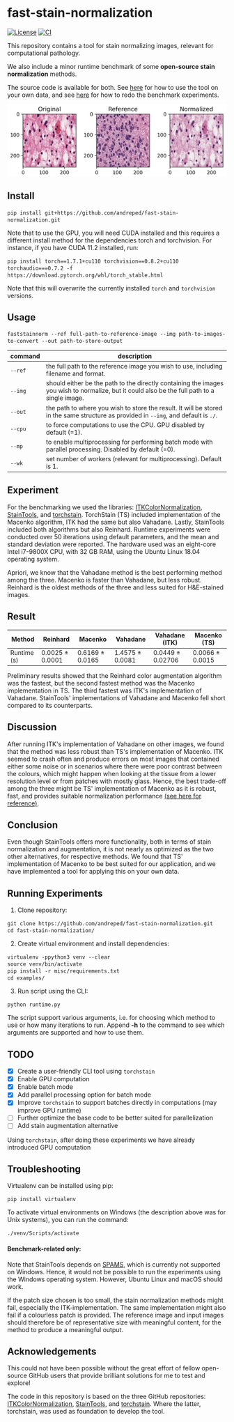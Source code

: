 # fast-stain-normalization

[![License](https://img.shields.io/badge/License-MIT-green.svg)](https://opensource.org/licenses/MIT)
[![CI](https://github.com/andreped/fast-stain-normalization/workflows/CI/badge.svg)](https://github.com/andreped/fast-stain-normalization/actions)

This repository contains a tool for stain normalizing images, relevant for computational pathology.

We also include a minor runtime benchmark of some **open-source stain normalization** methods.

The source code is available for both. See [here](https://github.com/andreped/fast-stain-normalization#usage) for how to use the tool on your own data, and see [here](https://github.com/andreped/fast-stain-normalization#running-experiments) for how to redo the benchmark experiments.

![Screenshot](figures/example_subplot.PNG)

## Install

```
pip install git+https://github.com/andreped/fast-stain-normalization.git
```

Note that to use the GPU, you will need CUDA installed and this requires a different install
method for the dependencies torch and torchvision. For instance, if you have CUDA 11.2 installed, run:

```
pip install torch==1.7.1+cu110 torchvision==0.8.2+cu110 torchaudio===0.7.2 -f https://download.pytorch.org/whl/torch_stable.html
```

Note that this will overwrite the currently installed `torch` and `torchvision` versions.

## Usage

```
faststainnorm --ref full-path-to-reference-image --img path-to-images-to-convert --out path-to-store-output
```

| command | description |
| ------------- | ------------- |
| `--ref` | the full path to the reference image you wish to use, including filename and format. |
| `--img` | should either be the path to the directly containing the images you wish to normalize, but it could also be the full path to a single image. |
| `--out` | the path to where you wish to store the result. It will be stored in the same structure as provided in `--img`, and default is `./`. |
| `--cpu` | to force computations to use the CPU. GPU disabled by default (=1). |
| `--mp` | to enable multiprocessing for performing batch mode with parallel processing. Disabled by default (=0). |
| `--wk` | set number of workers (relevant for multiprocessing). Default is 1. |

## Experiment

For the benchmarking we used the libraries: [ITKColorNormalization](https://github.com/InsightSoftwareConsortium/ITKColorNormalization), [StainTools](https://github.com/Peter554/StainTools), and [torchstain](https://github.com/EIDOSlab/torchstain). TorchStain (TS) included implementation of the Macenko algorithm, ITK had the same but also Vahadane. Lastly, StainTools included both algorithms but also Reinhard. Runtime experiments were conducted over 50 iterations using default parameters, and the mean and standard deviation were reported. The hardware used was an eight-core Intel i7-9800X CPU, with 32 GB RAM, using the Ubuntu Linux 18.04 operating system.

Apriori, we know that the Vahadane method is the best performing method among the three. Macenko is faster than Vahadane, but less robust. Reinhard is the oldest methods of the three and less suited for H&E-stained images.

## Result

| Method  | Reinhard | Macenko | Vahadane | Vahadane (ITK) | Macenko (TS) |
| ------------- | ------------- | ------------- | ------------- | ------------- | ------------- |
| Runtime (s)  | 0.0025 &pm; 0.0001 | 0.6169 &pm; 0.0165 | 1.4575 &pm; 0.0081 | 0.0449 &pm; 0.02706 | 0.0066 &pm; 0.0015 |

Preliminary results showed that the Reinhard color augmentation algorithm was the fastest, but the second fastest method was the Macenko implementation in TS. The third fastest was ITK's implementation of Vahadane. StainTools' implementations of Vahadane and Macenko fell short compared to its counterparts.

## Discussion

After running ITK's implementation of Vahadane on other images, we found that the method was less robust than TS's implementation of Macenko. ITK seemed to crash often and produce errors on most images that contained either some noise or in scenarios where there were poor contrast between the colours, which might happen when looking at the tissue from a lower resolution level or from patches with mostly glass. Hence, the best trade-off among the three might be TS' implementation of Macenko as it is robust, fast, and provides suitable normalization performance [(see here for reference)](https://ieeexplore.ieee.org/stamp/stamp.jsp?arnumber=7460968).

## Conclusion

Even though StainTools offers more functionality, both in terms of stain normalization and augmentation, it is not nearly as optimized as the two other alternatives, for respective methods. We found that TS' implementation of Macenko to be best suited for our application, and we have implemented a tool for applying this on your own data.

## Running Experiments

1. Clone repository:
```
git clone https://github.com/andreped/fast-stain-normalization.git
cd fast-stain-normalization/
```

2. Create virtual environment and install dependencies:
```
virtualenv -ppython3 venv --clear
source venv/bin/activate
pip install -r misc/requirements.txt
cd examples/
```

3. Run script using the CLI:
```
python runtime.py
```

The script support various arguments, i.e. for choosing which method to use or how many iterations to run. Append **-h** to the command to see which arguments are supported and how to use them.

## TODO

- [x] Create a user-friendly CLI tool using `torchstain`
- [x] Enable GPU computation
- [x] Enable batch mode
- [x] Add parallel processing option for batch mode
- [x] Improve `torchstain` to support batches directly in computations (may improve GPU runtime)
- [ ] Further optimize the base code to be better suited for parallelization
- [ ] Add stain augmentation alternative

Using `torchstain`, after doing these experiments we have already introduced GPU computation

## Troubleshooting

Virtualenv can be installed using pip:
```
pip install virtualenv
```

To activate virtual environments on Windows (the description above was for Unix systems), you can run the command:
```
./venv/Scripts/activate
```

#### Benchmark-related only:
Note that StainTools depends on [SPAMS](https://github.com/samuelstjean/spams-python), which is currently not supported on Windows. Hence, it would not be possible to run the experiments using the Windows operating system. However, Ubuntu Linux and macOS should work.

If the patch size chosen is too small, the stain normalization methods might fail, especially the ITK-implementation. The same implementation might also fail if a colourless patch is provided. The reference image and input images should therefore be of representative size with meaningful content, for the method to produce a meaningful output.


## Acknowledgements

This could not have been possible without the great effort of fellow open-source GitHub users that provide brilliant solutions for me to test and explore!

The code in this repository is based on the three GitHub repositories: [ITKColorNormalization](https://github.com/InsightSoftwareConsortium/ITKColorNormalization), [StainTools](https://github.com/Peter554/StainTools), and [torchstain](https://github.com/EIDOSlab/torchstain). Where the latter, torchstain, was used as foundation to develop the tool.
